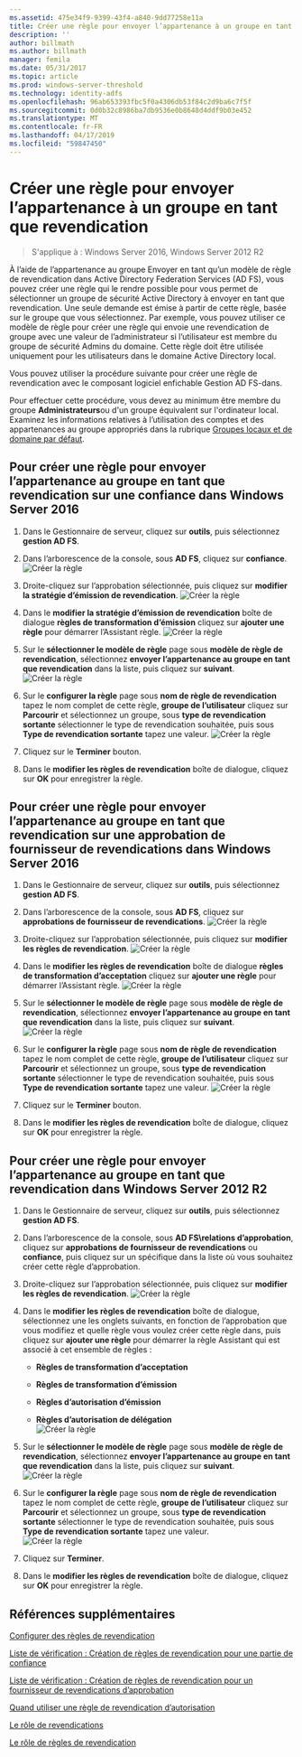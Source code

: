 ```yaml
---
ms.assetid: 475e34f9-9399-43f4-a840-9dd77258e11a
title: Créer une règle pour envoyer l’appartenance à un groupe en tant que revendication
description: ''
author: billmath
ms.author: billmath
manager: femila
ms.date: 05/31/2017
ms.topic: article
ms.prod: windows-server-threshold
ms.technology: identity-adfs
ms.openlocfilehash: 96ab653393fbc5f0a4306db53f84c2d9ba6c7f5f
ms.sourcegitcommit: 0d0b32c8986ba7db9536e0b8648d4ddf9b03e452
ms.translationtype: MT
ms.contentlocale: fr-FR
ms.lasthandoff: 04/17/2019
ms.locfileid: "59847450"
---
```

# <a name="create-a-rule-to-send-group-membership-as-a-claim"></a>Créer une règle pour envoyer l’appartenance à un groupe en tant que revendication

>S'applique à : Windows Server 2016, Windows Server 2012 R2

À l’aide de l’appartenance au groupe Envoyer en tant qu’un modèle de règle de revendication dans Active Directory Federation Services \(AD FS\), vous pouvez créer une règle qui le rendre possible pour vous permet de sélectionner un groupe de sécurité Active Directory à envoyer en tant que revendication. Une seule demande est émise à partir de cette règle, basée sur le groupe que vous sélectionnez. Par exemple, vous pouvez utiliser ce modèle de règle pour créer une règle qui envoie une revendication de groupe avec une valeur de l’administrateur si l’utilisateur est membre du groupe de sécurité Admins du domaine. Cette règle doit être utilisée uniquement pour les utilisateurs dans le domaine Active Directory local.  
  
Vous pouvez utiliser la procédure suivante pour créer une règle de revendication avec le composant logiciel enfichable Gestion AD FS\-dans.  
  
Pour effectuer cette procédure, vous devez au minimum être membre du groupe **Administrateurs**ou d'un groupe équivalent sur l'ordinateur local.  Examinez les informations relatives à l’utilisation des comptes et des appartenances au groupe appropriés dans la rubrique [Groupes locaux et de domaine par défaut](https://go.microsoft.com/fwlink/?LinkId=83477).   

## <a name="to-create-a-rule-to-send-group-membership-as-a-claim-on-a-relying-party-trust-in-windows-server-2016"></a>Pour créer une règle pour envoyer l’appartenance au groupe en tant que revendication sur une confiance dans Windows Server 2016 

1.  Dans le Gestionnaire de serveur, cliquez sur **outils**, puis sélectionnez **gestion AD FS**.  
  
2.  Dans l’arborescence de la console, sous **AD FS**, cliquez sur **confiance**. 
![Créer la règle](media/Create-a-Rule-to-Pass-Through-or-Filter-an-Incoming-Claim/claimrule9.PNG)  
  
3.  Droite\-cliquez sur l’approbation sélectionnée, puis cliquez sur **modifier la stratégie d’émission de revendication**.
![Créer la règle](media/Create-a-Rule-to-Pass-Through-or-Filter-an-Incoming-Claim/claimrule10.PNG)   
  
4.  Dans le **modifier la stratégie d’émission de revendication** boîte de dialogue **règles de transformation d’émission** cliquez sur **ajouter une règle** pour démarrer l’Assistant règle. 
![Créer la règle](media/Create-a-Rule-to-Pass-Through-or-Filter-an-Incoming-Claim/claimrule11.PNG)    

5.  Sur le **sélectionner le modèle de règle** page sous **modèle de règle de revendication**, sélectionnez **envoyer l’appartenance au groupe en tant que revendication** dans la liste, puis cliquez sur **suivant**.  
![Créer la règle](media/Create-a-Rule-to-Send-Group-Membership-as-a-Claim/group3.PNG)      

6.   Sur le **configurer la règle** page sous **nom de règle de revendication** tapez le nom complet de cette règle, **groupe de l’utilisateur** cliquez sur **Parcourir** et sélectionnez un groupe, sous **type de revendication sortante** sélectionner le type de revendication souhaitée, puis sous **Type de revendication sortante** tapez une valeur.
![Créer la règle](media/Create-a-Rule-to-Send-Group-Membership-as-a-Claim/group4.PNG)   

7.  Cliquez sur le **Terminer** bouton.  
  
8.  Dans le **modifier les règles de revendication** boîte de dialogue, cliquez sur **OK** pour enregistrer la règle.
  
## <a name="to-create-a-rule-to-send-group-membership-as-a-claim-on-a-claims-provider-trust-in-windows-server-2016"></a>Pour créer une règle pour envoyer l’appartenance au groupe en tant que revendication sur une approbation de fournisseur de revendications dans Windows Server 2016 
  
1.  Dans le Gestionnaire de serveur, cliquez sur **outils**, puis sélectionnez **gestion AD FS**.  
  
2.  Dans l’arborescence de la console, sous **AD FS**, cliquez sur **approbations de fournisseur de revendications**. 
![Créer la règle](media/Create-a-Rule-to-Pass-Through-or-Filter-an-Incoming-Claim/claimrule1.PNG)  
  
3.  Droite\-cliquez sur l’approbation sélectionnée, puis cliquez sur **modifier les règles de revendication**.
![Créer la règle](media/Create-a-Rule-to-Pass-Through-or-Filter-an-Incoming-Claim/claimrule2.PNG)   
  
4.  Dans le **modifier les règles de revendication** boîte de dialogue **règles de transformation d’acceptation** cliquez sur **ajouter une règle** pour démarrer l’Assistant règle.
![Créer la règle](media/Create-a-Rule-to-Pass-Through-or-Filter-an-Incoming-Claim/claimrule3.PNG)    

5.  Sur le **sélectionner le modèle de règle** page sous **modèle de règle de revendication**, sélectionnez **envoyer l’appartenance au groupe en tant que revendication** dans la liste, puis cliquez sur **suivant**.  
![Créer la règle](media/Create-a-Rule-to-Send-Group-Membership-as-a-Claim/group3.PNG)     

6.   Sur le **configurer la règle** page sous **nom de règle de revendication** tapez le nom complet de cette règle, **groupe de l’utilisateur** cliquez sur **Parcourir** et sélectionnez un groupe, sous **type de revendication sortante** sélectionner le type de revendication souhaitée, puis sous **Type de revendication sortante** tapez une valeur. 
![Créer la règle](media/Create-a-Rule-to-Send-Group-Membership-as-a-Claim/group4.PNG)      

7.  Cliquez sur le **Terminer** bouton.  
  
8.  Dans le **modifier les règles de revendication** boîte de dialogue, cliquez sur **OK** pour enregistrer la règle.  




  
## <a name="to-create-a-rule-to-send-group-membership-as-a-claim-in-windows-server-2012-r2"></a>Pour créer une règle pour envoyer l’appartenance au groupe en tant que revendication dans Windows Server 2012 R2 
  
1.  Dans le Gestionnaire de serveur, cliquez sur **outils**, puis sélectionnez **gestion AD FS**.  
  
2.  Dans l’arborescence de la console, sous **AD FS\\relations d’approbation**, cliquez sur **approbations de fournisseur de revendications** ou **confiance**, puis cliquez sur un spécifique dans la liste où vous souhaitez créer cette règle d’approbation.  
  
3.  Droite\-cliquez sur l’approbation sélectionnée, puis cliquez sur **modifier les règles de revendication**.
![Créer la règle](media/Create-a-Rule-to-Pass-Through-or-Filter-an-Incoming-Claim/claimrule6.PNG)  
  
4.  Dans le **modifier les règles de revendication** boîte de dialogue, sélectionnez une les onglets suivants, en fonction de l’approbation que vous modifiez et quelle règle vous voulez créer cette règle dans, puis cliquez sur **ajouter une règle** pour démarrer la règle Assistant qui est associé à cet ensemble de règles :  
  
    -   **Règles de transformation d’acceptation**  
  
    -   **Règles de transformation d’émission**  
  
    -   **Règles d’autorisation d’émission**  
  
    -   **Règles d’autorisation de délégation**  
![Créer la règle](media/Create-a-Rule-to-Permit-All-Users/permitall5.PNG)
    
5.  Sur le **sélectionner le modèle de règle** page sous **modèle de règle de revendication**, sélectionnez **envoyer l’appartenance au groupe en tant que revendication** dans la liste, puis cliquez sur **suivant**.  
![Créer la règle](media/Create-a-Rule-to-Send-Group-Membership-as-a-Claim/group1.PNG)

6.  Sur le **configurer la règle** page sous **nom de règle de revendication** tapez le nom complet de cette règle, **groupe de l’utilisateur** cliquez sur **Parcourir** et sélectionnez un groupe, sous **type de revendication sortante** sélectionner le type de revendication souhaitée, puis sous **Type de revendication sortante** tapez une valeur.  
![Créer la règle](media/Create-a-Rule-to-Send-Group-Membership-as-a-Claim/group2.PNG)  

7.  Cliquez sur **Terminer**.  
  
8.  Dans le **modifier les règles de revendication** boîte de dialogue, cliquez sur **OK** pour enregistrer la règle.  



## <a name="additional-references"></a>Références supplémentaires 
[Configurer des règles de revendication](Configure-Claim-Rules.md)  
 
[Liste de vérification : Création de règles de revendication pour une partie de confiance](https://technet.microsoft.com/library/ee913578.aspx)  

[Liste de vérification : Création de règles de revendication pour un fournisseur de revendications d’approbation](https://technet.microsoft.com/library/ee913564.aspx)  
  
[Quand utiliser une règle de revendication d’autorisation](../../ad-fs/technical-reference/When-to-Use-an-Authorization-Claim-Rule.md)  

[Le rôle de revendications](../../ad-fs/technical-reference/The-Role-of-Claims.md)  
  
[Le rôle de règles de revendication](../../ad-fs/technical-reference/The-Role-of-Claim-Rules.md) 
